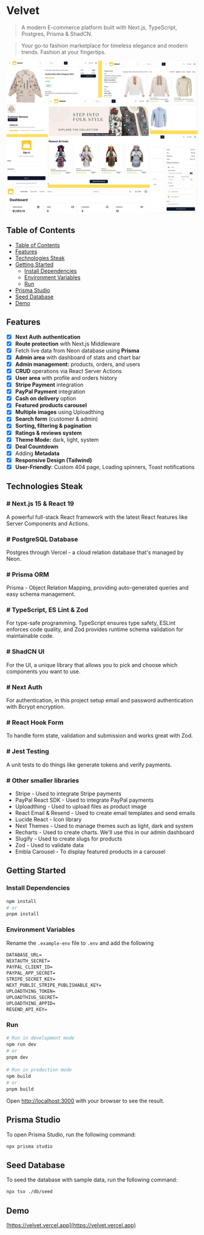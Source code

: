 # Velvet

> A modern E-commerce platform built with Next.js, TypeScript, Postgres, Prisma & ShadCN.

> Your go-to fashion marketplace for timeless elegance and modern trends.
> Fashion at your fingertips.

<code><img src="/public/images/screen.jpeg" alt="Next.js Ecommerce" /></code>

## Table of Contents

<!--toc:start-->

- [Table of Contents](#table-of-contents)
- [Features](#features)
- [Technologies Steak](#technologies-steak)
- [Getting Started](#getting-started)
  - [Install Dependencies](#install-dependencies)
  - [Environment Variables](#environment-variables)
  - [Run](#run)
- [Prisma Studio](#prisma-studio)
- [Seed Database](#seed-database)
- [Demo](#demo)
<!--toc:end-->

## Features

- [x] **Next Auth authentication**
- [x] **Route protection** with Next.js Middleware
- [x] Fetch live data from Neon database using **Prisma**
- [x] **Admin area** with dashboard of stats and chart bar
- [x] **Admin management:** products, orders, and users
- [x] **CRUD** operations via React Server Actions
- [x] **User area** with profile and orders history
- [x] **Stripe Payment** integration
- [x] **PayPal Payment** integration
- [x] **Cash on delivery** option
- [x] **Featured products carousel**
- [x] **Multiple images** using Uploadthing
- [x] **Search form** (customer & admin)
- [x] **Sorting, filtering & pagination**
- [x] **Ratings & reviews system**
- [x] **Theme Mode:** dark, light, system
- [x] **Deal Countdown**
- [x] Adding **Metadata**
- [x] **Responsive Design (Tailwind)**
- [x] **User-Friendly**: Custom 404 page, Loading spinners, Toast notifications

## Technologies Steak

### # Next.js 15 & React 19
A powerful full-stack React framework with the latest React features like Server Components and Actions.
### # PostgreSQL Database
Postgres through Vercel - a cloud relation database that's managed by Neon.
### # Prisma ORM
Prisma - Object Relation Mapping, providing auto-generated queries and easy schema management.
### # TypeScript, ES Lint & Zod
For type-safe programming. TypeScript ensures type safety, ESLint enforces code quality,
and Zod provides runtime schema validation for maintainable code.
### # ShadCN UI
For the UI, a unique library that allows you to pick and choose which components you want to use.
### # Next Auth
For authentication, in this project setup email and password authentication with Bcrypt encryption.
### # React Hook Form
To handle form state, validation and submission and works great with Zod.
### # Jest Testing
A unit tests to do things like generate tokens and verify payments.
### # Other smaller libraries
 * Stripe - Used to integrate Stripe payments
 * PayPal React SDK - Used to integrate PayPal payments
 * Uploadthing - Used to upload files as product image
 * React Email & Resend - Used to create email templates and send emails
 * Lucide React - Icon library
 * Next Themes - Used to manage themes such as light, dark and system
 * Recharts - Used to create charts. We'll use this in our admin dashboard
 * Slugify - Used to create slugs for products
 * Zod - Used to validate data
 * Embla Carousel - To display featured products in a carousel

## Getting Started

### Install Dependencies

```bash
npm install
# or
pnpm install
```

### Environment Variables

Rename the `.example-env` file to `.env` and add the following

```
DATABASE_URL=
NEXTAUTH_SECRET=
PAYPAL_CLIENT_ID=
PAYPAL_APP_SECRET=
STRIPE_SECRET_KEY=
NEXT_PUBLIC_STRIPE_PUBLISHABLE_KEY=
UPLOADTHING_TOKEN=
UPLOADTHIUG_SECRET=
UPLOADTHING_APPID=
RESEND_API_KEY=
```

### Run

```bash
# Run in development mode
npm run dev
# or
pnpm dev

# Run in production mode
npm build
# or
pnpm build
```
Open [http://localhost:3000](http://localhost:3000) with your browser to see the result.

## Prisma Studio
To open Prisma Studio, run the following command:

```bash
npx prisma studio
```

## Seed Database
To seed the database with sample data, run the following command:

```bash
npx tsx ./db/seed
```

## Demo

[https://velvet.vercel.app](https://velvet.vercel.app)